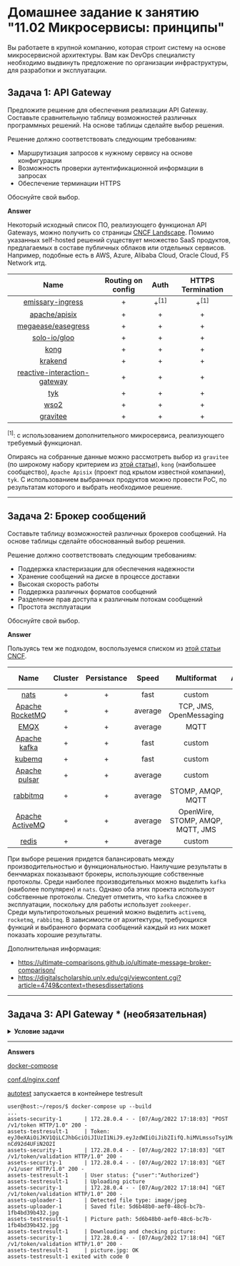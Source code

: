 
# Домашнее задание к занятию "11.02 Микросервисы: принципы"

Вы работаете в крупной компанию, которая строит систему на основе микросервисной архитектуры.
Вам как DevOps специалисту необходимо выдвинуть предложение по организации инфраструктуры, для разработки и эксплуатации.

## Задача 1: API Gateway 

Предложите решение для обеспечения реализации API Gateway. Составьте сравнительную таблицу возможностей различных программных решений. На основе таблицы сделайте выбор решения.

Решение должно соответствовать следующим требованиям:
- Маршрутизация запросов к нужному сервису на основе конфигурации
- Возможность проверки аутентификационной информации в запросах
- Обеспечение терминации HTTPS

Обоснуйте свой выбор.

**Answer**

Некоторый исходный список ПО, реализующего функционал API Gateways, можно получить со страницы [CNCF Landscape](https://landscape.cncf.io/guide#orchestration-management--api-gateway).
Помимо указанных self-hosted решений существует множество SaaS продуктов, предлагаемых в составе публичных облаков или отдельных сервисов. Например, подобные есть в AWS, Azure, Alibaba Cloud, Oracle Cloud, F5 Network итд. 


| Name      | Routing on config |   Auth    |  HTTPS Termination |
| :---:     |    :---:          |     :---: | :---:              |
| [emissary-ingress](https://github.com/emissary-ingress/emissary) | + | +<sup>[1]</sup> | +<sup>[1]</sup>  |
| [apache/apisix](https://github.com/apache/apisix) | + | + | + |
| [megaease/easegress](https://github.com/megaease/easegress) | + | + | + |
| [solo-io/gloo](https://github.com/solo-io/gloo) | + | + | + |
| [kong](https://github.com/Kong/kong) | + | + | + |
| [krakend](https://github.com/luraproject/lura) | + | + | + |
| [reactive-interaction-gateway](https://github.com/accenture/reactive-interaction-gateway) | + | + | + |
| [tyk](https://github.com/TykTechnologies/tyk) | + | + | + |
| [wso2](https://github.com/wso2/product-microgateway) | + | + | + |
| [gravitee](https://github.com/gravitee-io/gravitee-api-management) | + | + | + |

<sup>[1]</sup>: с использованием дополнительного микросервиса, реализующего требуемый функционал.

Опираясь на собранные данные можно рассмотреть выбор из `gravitee` (по широкому набору критерием из [этой статьи](https://habr.com/ru/post/665558/)), `kong` (наибольшее сообщество), `Apache Apisix` (проект под крылом известной компании), `tyk`. С использованием выбранных продуктов можно провести PoC, по результатам которого и выбрать необходимое решение.

---

## Задача 2: Брокер сообщений

Составьте таблицу возможностей различных брокеров сообщений. На основе таблицы сделайте обоснованный выбор решения.

Решение должно соответствовать следующим требованиям:
- Поддержка кластеризации для обеспечения надежности
- Хранение сообщений на диске в процессе доставки
- Высокая скорость работы
- Поддержка различных форматов сообщений
- Разделение прав доступа к различным потокам сообщений
- Простота эксплуатации

Обоснуйте свой выбор.

**Answer**

Пользуясь тем же подходом, воспользуемся списком из [этой статьи CNCF](https://landscape.cncf.io/guide#app-definition-and-development--streaming-messaging).

| Name      | Cluster |   Persistance    |  Speed | Multiformat | ACLs | Adm. overhead |
| :---:     |  :---:  |     :---:        | :---:  |      :---:  | :--: |        :---:  |
| [nats](https://github.com/nats-io/nats-server) | + | + | fast | custom | + | + |
| [Apache RocketMQ](https://github.com/apache/rocketmq) | + | + | average | TCP, JMS, OpenMessaging | + | + |
| [EMQX](https://github.com/emqx/emqx) | + | + | average | MQTT | + | + |
| [Apache kafka](https://github.com/apache/kafka) | + | + | fast | custom | + | - |
| [kubemq](https://github.com/kubemq-io/kubemq-community) | + | + | fast | custom | + | + |
| [Apache pulsar](https://github.com/apache/pulsar) | + | + | average | custom | + | + |
| [rabbitmq](https://github.com/rabbitmq/rabbitmq-server) | + | + | average | STOMP, AMQP, MQTT | + | + |
| [Apache ActiveMQ](https://github.com/apache/activemq) | + | + | average | OpenWire, STOMP, AMQP, MQTT, JMS | + | + |
| [redis](https://github.com/redis/redis) | + | + | average | custom | + | + |

При выборе решения придется балансировать между производительностью и функциональностью. Наилучшие результаты в бенчмарках показывают брокеры, использующие собственные протоколы. Среди наиболее производительных можно выделить `kafka` (наиболее популярен) и `nats`.  Однако оба этих проекта используют собственные протоколы. Следует отметить, что `kafka` сложнее в эксплуатации, поскольку для работы использует `zookeeper`.  
Среди мультипротокольных решений можно выделить `activemq`, `rocketmq`, `rabbitmq`. В зависимости от архитектуры, требующихся функций и выбранного формата сообщений каждый из них может показать хорошие результаты. 

Дополнительная информация:
- https://ultimate-comparisons.github.io/ultimate-message-broker-comparison/
- https://digitalscholarship.unlv.edu/cgi/viewcontent.cgi?article=4749&context=thesesdissertations

---

## Задача 3: API Gateway * (необязательная)

<details>

__<summary>Условие задачи</summary>__

### Есть три сервиса:

**minio**
- Хранит загруженные файлы в бакете images
- S3 протокол

**uploader**
- Принимает файл, если он картинка сжимает и загружает его в minio
- POST /v1/upload

**security**
- Регистрация пользователя POST /v1/user
- Получение информации о пользователе GET /v1/user
- Логин пользователя POST /v1/token
- Проверка токена GET /v1/token/validation

### Необходимо воспользоваться любым балансировщиком и сделать API Gateway:

**POST /v1/register**
- Анонимный доступ.
- Запрос направляется в сервис security POST /v1/user

**POST /v1/token**
- Анонимный доступ.
- Запрос направляется в сервис security POST /v1/token

**GET /v1/user**
- Проверка токена. Токен ожидается в заголовке Authorization. Токен проверяется через вызов сервиса security GET /v1/token/validation/
- Запрос направляется в сервис security GET /v1/user

**POST /v1/upload**
- Проверка токена. Токен ожидается в заголовке Authorization. Токен проверяется через вызов сервиса security GET /v1/token/validation/
- Запрос направляется в сервис uploader POST /v1/upload

**GET /v1/user/{image}**
- Проверка токена. Токен ожидается в заголовке Authorization. Токен проверяется через вызов сервиса security GET /v1/token/validation/
- Запрос направляется в сервис minio  GET /images/{image}

### Ожидаемый результат

Результатом выполнения задачи должен быть docker compose файл запустив который можно локально выполнить следующие команды с успешным результатом.
Предполагается что для реализации API Gateway будет написан конфиг для NGinx или другого балансировщика нагрузки который будет запущен как сервис через docker-compose и будет обеспечивать балансировку и проверку аутентификации входящих запросов.
Авторизация
curl -X POST -H 'Content-Type: application/json' -d '{"login":"bob", "password":"qwe123"}' http://localhost/token

**Загрузка файла**

curl -X POST -H 'Authorization: Bearer eyJ0eXAiOiJKV1QiLCJhbGciOiJIUzI1NiJ9.eyJzdWIiOiJib2IifQ.hiMVLmssoTsy1MqbmIoviDeFPvo-nCd92d4UFiN2O2I' -H 'Content-Type: octet/stream' --data-binary @yourfilename.jpg http://localhost/upload

**Получение файла**
curl -X GET http://localhost/images/4e6df220-295e-4231-82bc-45e4b1484430.jpg

---

#### [Дополнительные материалы: как запускать, как тестировать, как проверить](https://github.com/netology-code/devkub-homeworks/tree/main/11-microservices-02-principles)

</details>

___  

**Answers**

[docker-compose](assets/docker-compose.yaml)

[conf.d/nginx.conf](assets/gateway/nginx.conf)

[autotest](assets/tests/entrypoint.sh) запускается в контейнере testresult

```console
user@host:~/repos/$ docker-compose up --build
...
assets-security-1       | 172.28.0.4 - - [07/Aug/2022 17:18:03] "POST /v1/token HTTP/1.0" 200 -
assets-testresult-1     | Token: eyJ0eXAiOiJKV1QiLCJhbGciOiJIUzI1NiJ9.eyJzdWIiOiJib2IifQ.hiMVLmssoTsy1MqbmIoviDeFPvo-nCd92d4UFiN2O2I
assets-security-1       | 172.28.0.4 - - [07/Aug/2022 17:18:03] "GET /v1/token/validation HTTP/1.0" 200 -
assets-security-1       | 172.28.0.4 - - [07/Aug/2022 17:18:03] "GET /v1/user HTTP/1.0" 200 -
assets-testresult-1     | User status: {"user":"Authorized"}
assets-testresult-1     | Uploading picture
assets-security-1       | 172.28.0.4 - - [07/Aug/2022 17:18:04] "GET /v1/token/validation HTTP/1.0" 200 -
assets-uploader-1       | Detected file type: image/jpeg
assets-uploader-1       | Saved file: 5d6b48b0-aef0-48c6-bc7b-1fb4bd39b432.jpg
assets-testresult-1     | Picture path: 5d6b48b0-aef0-48c6-bc7b-1fb4bd39b432.jpg
assets-testresult-1     | Downloading and checking picture: 
assets-security-1       | 172.28.0.4 - - [07/Aug/2022 17:18:04] "GET /v1/token/validation HTTP/1.0" 200 -
assets-testresult-1     | picture.jpg: OK
assets-testresult-1 exited with code 0
```